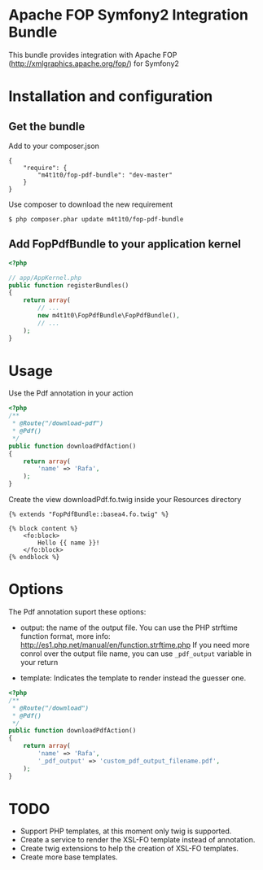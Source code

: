 # Apache FOP Symfony2 Integration Bundle

This bundle provides integration with Apache FOP (http://xmlgraphics.apache.org/fop/) for Symfony2

# Installation and configuration

## Get the bundle
Add to your composer.json

```
{
    "require": {
        "m4t1t0/fop-pdf-bundle": "dev-master"
    }
}
```

Use composer to download the new requirement

``` 
$ php composer.phar update m4t1t0/fop-pdf-bundle
```

## Add FopPdfBundle to your application kernel

``` php
<?php

// app/AppKernel.php
public function registerBundles()
{
    return array(
        // ...
        new m4t1t0\FopPdfBundle\FopPdfBundle(),      
        // ...
    );
}
```

# Usage

Use the Pdf annotation in your action

``` php
<?php
/**
 * @Route("/download-pdf")
 * @Pdf()   
 */
public function downloadPdfAction()
{        
    return array(
        'name' => 'Rafa',
    );
}
```

Create the view downloadPdf.fo.twig inside your Resources directory

```
{% extends "FopPdfBundle::basea4.fo.twig" %}

{% block content %}
    <fo:block>
        Hello {{ name }}!
    </fo:block>
{% endblock %}
```

# Options

The Pdf annotation suport these options:

- output: the name of the output file. You can use the PHP strftime function format, more info: http://es1.php.net/manual/en/function.strftime.php
If you need more conrol over the output file name, you can use `_pdf_output` variable in your return

- template: Indicates the template to render instead the guesser one.

``` php
<?php
/**
 * @Route("/download")
 * @Pdf()   
 */
public function downloadPdfAction()
{        
    return array(
        'name' => 'Rafa',
        '_pdf_output' => 'custom_pdf_output_filename.pdf',
    );
}
```

# TODO

- Support PHP templates, at this moment only twig is supported.
- Create a service to render the XSL-FO template instead of annotation.
- Create twig extensions to help the creation of XSL-FO templates.
- Create more base templates.